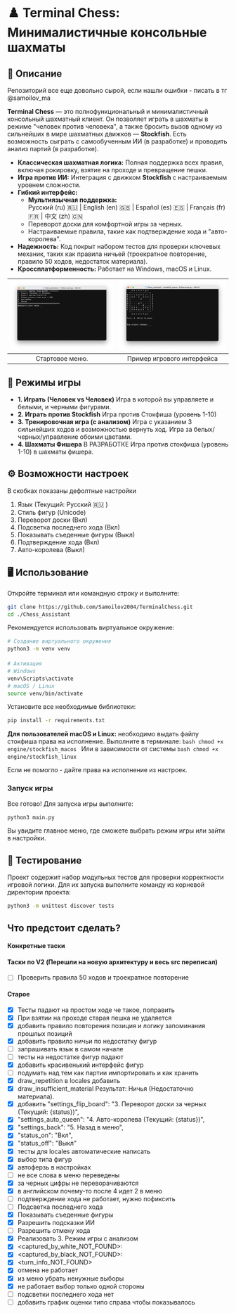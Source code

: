# ♟️ Terminal Chess: Минималистичные консольные шахматы

## 🔎 Описание

Репозиторий все еще довольно сырой, если нашли ошибки - писать в тг @samoilov_ma

**Terminal Chess** — это полнофункциональный и минималистичный консольный шахматный клиент. Он позволяет играть в шахматы в режиме "человек против человека", а также бросить вызов одному из сильнейших в мире шахматных движков — **Stockfish**. Есть возможность сыграть с самообученным ИИ (в разработке) и проводить анализ партий (в разработке).

*   **Классическая шахматная логика:** Полная поддержка всех правил, включая рокировку, взятие на проходе и превращение пешки.
*   **Игра против ИИ:** Интеграция с движком **Stockfish** с настраиваемым уровнем сложности.
*   **Гибкий интерфейс:**
    *   **Мультиязычная поддержка:**  
		Русский (ru) 🇷🇺 | English (en) 🇬🇧 | Español (es) 🇪🇸 | Français (fr) 🇫🇷 | 中文 (zh) 🇨🇳
    *   Переворот доски для комфортной игры за черных.
    *   Настраиваемые правила, такие как подтверждение хода и "авто-королева".
*   **Надежность:** Код покрыт набором тестов для проверки ключевых механик, таких как правила ничьей (троекратное повторение, правило 50 ходов, недостаток материала).
*   **Кроссплатформенность:** Работает на Windows, macOS и Linux.


| ![Левый баннер](docs/pics/start_menu.png)	    	| ![Правый баннер](docs/pics/board.png)              |
|:-------------------------------------------------:|:--------------------------------------------------:|
|              Стартовое меню.                      |              Пример игрового интерфейса            |


## 🚀 Режимы игры

*   **1. Играть (Человек vs Человек)**
	Игра в которой вы управляете и белыми, и черными фигурами.
*   **2. Играть против Stockfish**
	Игра против Стокфиша (уровень 1-10)
*   **3. Тренировочная игра (с анализом)**
    Игра с указанием 3 сильнейших ходов и возможностью вернуть ход. Игра за белых/черных/управление обоими цветами.
*   **4. Шахматы Фишера** В РАЗРАБОТКЕ
    Игра против стокфиша (уровень 1-10) в шахматы фишера.

## ⚙️ Возможности настроек
В скобках показаны дефолтные настройки
1. Язык (Текущий: Русский 🇷🇺 )
2. Стиль фигур (Unicode)
3. Переворот доски (Вкл)
4. Подсветка последнего хода (Вкл)
5. Показывать съеденные фигуры (Выкл)
6. Подтверждение хода (Вкл)
7. Авто-королева (Выкл)

## 🖥 Использование

Откройте терминал или командную строку и выполните:
```bash
git clone https://github.com/Samoilov2004/TerminalChess.git
cd ./Chess_Assistant
```

Рекомендуется использовать виртуальное окружение:
```bash
# Создание виртуального окружения
python3 -m venv venv

# Активация
# Windows
venv\Scripts\activate
# macOS / Linux
source venv/bin/activate
```

Установите все необходимые библиотеки:
```bash
pip install -r requirements.txt
```

**Для пользователей macOS и Linux:** необходимо выдать файлу стокфиша права на исполнение. Выполните в терминале:
    ```bash
    chmod +x engine/stockfish_macos
    ```
    Или в зависимости от системы
    ```bash
    chmod +x engine/stockfish_linux
    ```

Если не помогло - дайте права на исполнение из настроек.

### Запуск игры

Все готово! Для запуска игры выполните:
```bash
python3 main.py
```
Вы увидите главное меню, где сможете выбрать режим игры или зайти в настройки.

## 🧪 Тестирование

Проект содержит набор модульных тестов для проверки корректности игровой логики. Для их запуска выполните команду из корневой директории проекта:
```bash
python3 -m unittest discover tests
```

## Что предстоит сделать?
#### Конкретные таски
#### Таски по V2 (Перешли на новую архитектуру и весь src переписал)
- [ ] Проверить правила 50 ходов и троекратное повторение

#### Старое
- [x] Тесты падают на простом ходе че такое, поправить
- [x] При взятии на проходе старая пешка не удаляется
- [x] добавить правило повторения позиция и логику запоминания прошлых позиций
- [x] добавить правило ничьи по недостатку фигур 
- [ ] запрашивать язык в самом начале
- [ ] тесты на недостатке фигур падают
- [x] добавить красивенький интерфейс фигур
- [ ] подумать над тем как партии импортировать и как хранить
- [x] draw_repetition в locales добавить
- [x] draw_insufficient_material Результат: Ничья (Недостаточно материала).
- [x] добавить "settings_flip_board": "3. Переворот доски за черных (Текущий: {status})",
- [x] "settings_auto_queen": "4. Авто-королева (Текущий: {status})",
- [x] "settings_back": "5. Назад в меню",
- [x] "status_on": "Вкл",
- [x] "status_off": "Выкл"
- [x] тесты для locales автоматические написать
- [x] выбор типа фигур 
- [x] автоферзь в настройках 
- [ ] не все слова в меню переведены
- [x] за черных цифры не переворачиваются
- [x] в английском почему-то после 4 идет 2 в меню 
- [ ] подтверждение хода не работает, нужно пофиксить
- [ ] Подсветка последнего хода
- [x] Показывать съеденные фигуры
- [x] Разрешить подсказки ИИ
- [ ] Разрешить отмену хода
- [x] Реализовать 3. Режим игры с анализом
- [x] <captured_by_white_NOT_FOUND>: 
- [x] <captured_by_black_NOT_FOUND>: 
- [x] <turn_info_NOT_FOUND>
- [x] отмена не работает
- [x] из меню убрать ненужные выборы
- [x] не работает выбор только одной стороны
- [ ] подсветки последнего хода нет
- [ ] добавить график оценки типо справа чтобы показывалось 
